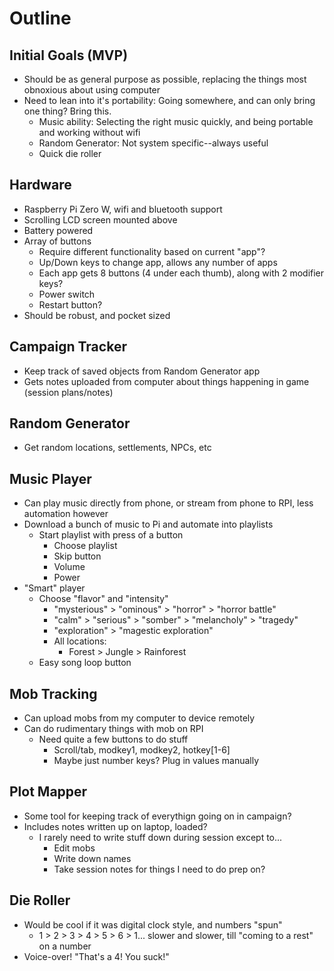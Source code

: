 # Outline

## Initial Goals (MVP)
- Should be as general purpose as possible, replacing the things most obnoxious about using computer
- Need to lean into it's portability: Going somewhere, and can only bring one thing? Bring this.
    - Music ability: Selecting the right music quickly, and being portable and working without wifi
    - Random Generator: Not system specific--always useful
    - Quick die roller

## Hardware
- Raspberry Pi Zero W, wifi and bluetooth support
- Scrolling LCD screen mounted above
- Battery powered
- Array of buttons
    - Require different functionality based on current "app"?
    - Up/Down keys to change app, allows any number of apps
    - Each app gets 8 buttons (4 under each thumb), along with 2 modifier keys?
    - Power switch
    - Restart button?
- Should be robust, and pocket sized

## Campaign Tracker
- Keep track of saved objects from Random Generator app
- Gets notes uploaded from computer about things happening in game (session plans/notes)

## Random Generator
- Get random locations, settlements, NPCs, etc

## Music Player
- Can play music directly from phone, or stream from phone to RPI, less automation however
- Download a bunch of music to Pi and automate into playlists
    - Start playlist with press of a button
        - Choose playlist
        - Skip button
        - Volume
        - Power
- "Smart" player
    - Choose "flavor" and "intensity"
        - "mysterious" > "ominous" > "horror" > "horror battle" 
        - "calm" > "serious" > "somber" > "melancholy" > "tragedy"
        - "exploration" > "magestic exploration"
        - All locations:
            - Forest > Jungle > Rainforest
    - Easy song loop button

## Mob Tracking
- Can upload mobs from my computer to device remotely
- Can do rudimentary things with mob on RPI
    - Need quite a few buttons to do stuff
        - Scroll/tab, modkey1, modkey2, hotkey[1-6]
        - Maybe just number keys? Plug in values manually

## Plot Mapper
- Some tool for keeping track of everythign going on in campaign?
- Includes notes written up on laptop, loaded?
    - I rarely need to write stuff down during session except to...
        - Edit mobs
        - Write down names
        - Take session notes for things I need to do prep on?

## Die Roller
- Would be cool if it was digital clock style, and numbers "spun"
    - 1 > 2 > 3 > 4 > 5 > 6 > 1... slower and slower, till "coming to a rest" on a number
- Voice-over! "That's a 4! You suck!"